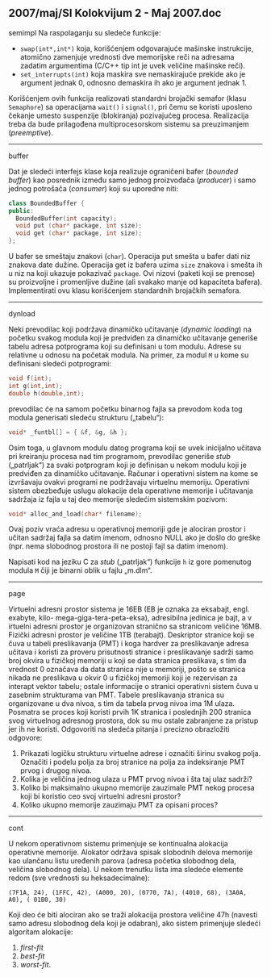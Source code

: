 2007/maj/SI Kolokvijum 2 - Maj 2007.doc
--------------------------------------------------------------------------------
semimpl
Na raspolaganju su sledeće funkcije:

- `swap(int*,int*)` koja, korišćenjem odgovarajuće mašinske instrukcije, atomično
zamenjuje vrednosti dve memorijske reči na adresama zadatim argumentima (C/C++
tip int je uvek veličine mašinske reči).
- `set_interrupts(int)` koja maskira sve nemaskirajuće prekide ako je argument
jednak 0, odnosno demaskira ih ako je argument jednak 1.

Korišćenjem ovih funkcija realizovati standardni brojački semafor (klasu `Semaphore`) sa
operacijama `wait()`  i `signal()`, pri čemu se koristi uposleno čekanje umesto suspenzije
(blokiranja) pozivajućeg procesa. Realizacija treba da bude prilagođena multiprocesorskom
sistemu sa preuzimanjem (*preemptive*).

--------------------------------------------------------------------------------
buffer

Dat je sledeći interfejs klase koja realizuje ograničeni bafer (*bounded buffer*) kao posrednik
između samo jednog proizvođača (*producer*) i samo jednog potrošača (*consumer*) koji su
uporedne niti:
```cpp
class BoundedBuffer {
public:
  BoundedBuffer(int capacity);
  void put (char* package, int size);
  void get (char* package, int size);
};
```
U bafer se smeštaju znakovi (`char`). Operacija put smešta u bafer dati niz znakova date
dužine. Operacija get iz bafera uzima `size` znakova i smešta ih u niz na koji ukazuje
pokazivač `package`. Ovi nizovi (paketi koji se prenose) su proizvoljne i promenljive dužine
(ali svakako manje od kapaciteta bafera).
Implementirati ovu klasu korišćenjem standardnih brojačkih semafora.

--------------------------------------------------------------------------------
dynload

Neki prevodilac koji podržava dinamičko učitavanje (*dynamic loading*) na početku svakog
modula koji je predviđen za dinamičko učitavanje generiše tabelu adresa potprograma koji su
definisani u tom modulu. Adrese su relativne u odnosu na početak modula. Na primer, za
modul `M` u kome su definisani sledeći potprogrami:
```cpp
void f(int);
int g(int,int);
double h(double,int);
```
prevodilac će na samom početku binarnog fajla sa prevodom koda tog modula generisati
sledeću strukturu („tabelu“):
```cpp
void* _funtbl[] = { &f, &g, &h };
```
Osim toga, u glavnom modulu datog programa koji se uvek inicijalno učitava pri kreiranju
procesa nad tim programom, prevodilac generiše *stub* („patrljak“) za svaki potprogram koji je
definisan u nekom modulu koji je predviđen za dinamičko učitavanje.
Računar i operativni sistem na kome se izvršavaju ovakvi programi ne podržavaju virtuelnu
memoriju. Operativni sistem obezbeđuje uslugu alokacije dela operativne memorije i
učitavanja sadržaja iz fajla u taj deo memorije sledećim sistemskim pozivom:
```cpp
void* alloc_and_load(char* filename);
```
Ovaj poziv vraća adresu u operativnoj memoriji gde je alociran prostor i učitan sadržaj fajla sa
datim imenom, odnosno NULL ako je došlo do greške (npr. nema slobodnog prostora ili ne
postoji fajl sa datim imenom).

Napisati kod na jeziku C za *stub* („patrljak“) funkcije `h` iz gore pomenutog modula `M` čiji je binarni oblik u fajlu „m.dlm“.

--------------------------------------------------------------------------------
page

Virtuelni adresni prostor sistema je 16EB (EB je oznaka za eksabajt, engl. exabyte, kilo-
mega-giga-tera-peta-eksa), adresibilna jedinica je bajt, a v irtuelni adresni prostor je
organizovan stranično sa stranicom veličine 16MB. Fizički adresni prostor je veličine 1TB
(terabajt). Deskriptor stranice koji se čuva u tabeli preslikavanja (PMT) i koga hardver za
preslikavanje adresa učitava i koristi za proveru prisutnosti stranice i preslikavanje sadrži
samo broj okvira u fizičkoj memoriji u koji se data stranica preslikava, s tim da vrednost 0
označava da data stranica nije u memoriji, pošto se stranica nikada ne preslikava u okvir 0 u
fizičkoj memoriji koji je rezervisan za interapt vektor tabelu; ostale informacije o stranici
operativni sistem čuva u zasebnim strukturama van PMT. Tabele preslikavanja stranica su
organizovane u dva nivoa, s tim da tabela prvog nivoa ima 1M ulaza. Posmatra se proces koji
koristi prvih 1K stranica i poslednjih 200 stranica svog virtuelnog adresnog prostora, dok su
mu ostale zabranjene za pristup jer ih ne koristi. Odgovoriti na sledeća pitanja i precizno
obrazložiti odgovore:

1. Prikazati logičku strukturu virtuelne adrese i označiti širinu svakog polja. Označiti i
podelu polja za broj stranice na polja za indeksiranje PMT prvog i drugog nivoa.
2. Kolika je veličina jednog ulaza u PMT prvog nivoa i šta taj ulaz sadrži?
3. Koliko bi maksimalno ukupno memorije zauzimale PMT nekog procesa koji bi
koristio ceo svoj virtuelni adresni prostor?
4. Koliko ukupno memorije zauzimaju PMT za opisani proces?

--------------------------------------------------------------------------------
cont

U nekom operativnom sistemu primenjuje se kontinualna alokacija operativne memorije.
Alokator održava spisak slobodnih delova memorije kao ulančanu listu uređenih parova
(adresa početka slobodnog dela, veličina slobodnog dela). U nekom trenutku lista ima sledeće
elemente redom (sve vrednosti su heksadecimalne):

`(7F1A, 24), (1FFC, 42), (A000, 20), (0770, 7A), (4010, 68), (3A0A, A0), ( 01B0, 30)`

Koji deo će biti alociran ako se traži alokacija prostora veličine 47h (navesti samo adresu
slobodnog dela koji je odabran), ako sistem primenjuje sledeći algoritam alokacije:

1. *first-fit*
2. *best-fit*
3. *worst-fit*.
